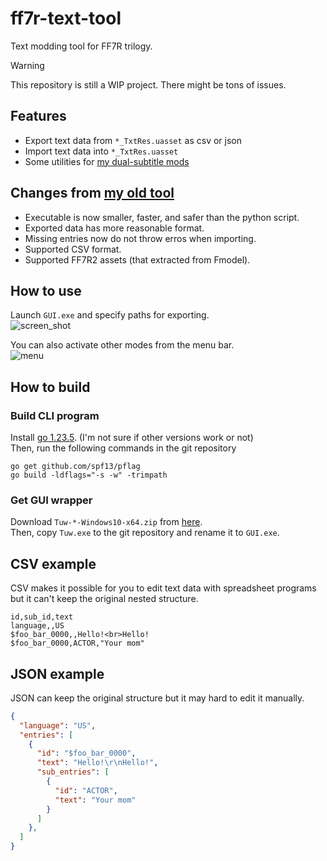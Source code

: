 # ff7r-text-tool

Text modding tool for FF7R trilogy.

> [!warning]
> This repository is still a WIP project. There might be tons of issues.

## Features

- Export text data from `*_TxtRes.uasset` as csv or json
- Import text data into `*_TxtRes.uasset`
- Some utilities for [my dual-subtitle mods](https://www.nexusmods.com/finalfantasy7rebirth/mods/79)

## Changes from [my old tool](https://github.com/matyamod/FF7R_text_mod_tools)

- Executable is now smaller, faster, and safer than the python script.
- Exported data has more reasonable format.
- Missing entries now do not throw erros when importing.
- Supported CSV format.
- Supported FF7R2 assets (that extracted from Fmodel).

## How to use

Launch `GUI.exe` and specify paths for exporting.  
![screen_shot](https://github.com/user-attachments/assets/9b0eb221-9c19-43ad-9771-51a604bd53c4)

You can also activate other modes from the menu bar.  
![menu](https://github.com/user-attachments/assets/900591d3-4acd-4d19-b9e9-734eb6db4979)

## How to build

### Build CLI program

Install [go 1.23.5](https://go.dev/doc/install). (I'm not sure if other versions work or not)  
Then, run the following commands in the git repository

```
go get github.com/spf13/pflag
go build -ldflags="-s -w" -trimpath
```

### Get GUI wrapper

Download `Tuw-*-Windows10-x64.zip` from [here](https://github.com/matyalatte/tuw/releases).  
Then, copy `Tuw.exe` to the git repository and rename it to `GUI.exe`.


## CSV example

CSV makes it possible for you to edit text data with spreadsheet programs but it can't keep the original nested structure.

```
id,sub_id,text
language,,US
$foo_bar_0000,,Hello!<br>Hello!
$foo_bar_0000,ACTOR,"Your mom"
```

## JSON example

JSON can keep the original structure but it may hard to edit it manually.

```json
{
  "language": "US",
  "entries": [
    {
      "id": "$foo_bar_0000",
      "text": "Hello!\r\nHello!",
      "sub_entries": [
        {
          "id": "ACTOR",
          "text": "Your mom"
        }
      ]
    },
  ]
}
```
